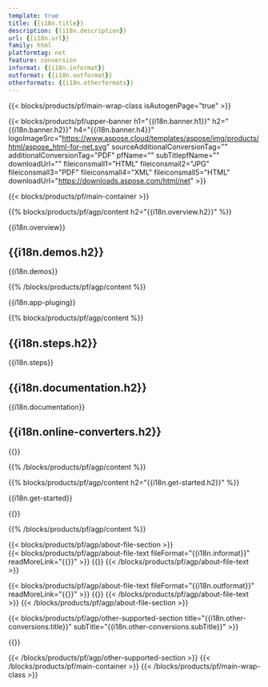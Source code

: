 ```yaml
---
template: true
title: {{i18n.title}}
description: {{i18n.description}}
url: {{i18n.url}}
family: html
platformtag: net
feature: conversion
informat: {{i18n.informat}}
outformat: {{i18n.outformat}}
otherformats: {{i18n.otherformats}}
---
```


{{< blocks/products/pf/main-wrap-class isAutogenPage="true" >}}

{{< blocks/products/pf/upper-banner h1="{{i18n.banner.h1}}" h2="{{i18n.banner.h2}}" h4="{{i18n.banner.h4}}" logoImageSrc="https://www.aspose.cloud/templates/aspose/img/products/html/aspose_html-for-net.svg" sourceAdditionalConversionTag="" additionalConversionTag="PDF" pfName="" subTitlepfName="" downloadUrl="" fileiconsmall1="HTML" fileiconsmall2="JPG" fileiconsmall3="PDF" fileiconsmall4="XML" fileiconsmall5="HTML" downloadUrl="https://downloads.aspose.com/html/net" >}}

{{< blocks/products/pf/main-container >}}

{{% blocks/products/pf/agp/content h2="{{i18n.overview.h2}}" %}}

{{i18n.overview}}
<br>

<h2>{{i18n.demos.h2}}</h2>

{{i18n.demos}}

{{% /blocks/products/pf/agp/content %}}

{{i18n.app-pluging}} 

{{% blocks/products/pf/agp/content %}}

<h2>{{i18n.steps.h2}}</h2>

{{i18n.steps}}
<br>

<h2>{{i18n.documentation.h2}}</h2>

{{i18n.documentation}}
<br>

<h2>{{i18n.online-converters.h2}}</h2>

{{<import path="./../en/partials/_content.md" section="{{i18n.feature}}">}}

{{% /blocks/products/pf/agp/content %}}

{{% blocks/products/pf/agp/content h2="{{i18n.get-started.h2}}" %}}

{{i18n.get-started}}

{{<import path="./../en/partials/_install.md" section="{{i18n.platformtag}}">}}

{{% /blocks/products/pf/agp/content %}}
	
{{< blocks/products/pf/agp/about-file-section >}}     
{{< blocks/products/pf/agp/about-file-text fileFormat="{{i18n.informat}}" readMoreLink="{{<import path="./../en/partials/_urlfileformat.md" section="{{i18n.informat}}">}}" >}}
{{<import path="./../en/partials/_fileformats.md" section="{{i18n.informat}}">}}
{{< /blocks/products/pf/agp/about-file-text >}}
    
{{< blocks/products/pf/agp/about-file-text fileFormat="{{i18n.outformat}}" readMoreLink="{{<import path="./../en/partials/_urlfileformat.md" section="{{i18n.outformat}}">}}" >}}
{{<import path="./../en/partials/_fileformats.md" section="{{i18n.outformat}}">}}
{{< /blocks/products/pf/agp/about-file-text >}} 
{{< /blocks/products/pf/agp/about-file-section >}}	

{{< blocks/products/pf/agp/other-supported-section title="{{i18n.other-conversions.title}}" subTitle="{{i18n.other-conversions.subTitle}}" >}}

{{<import path="./../en/partials/_othersupported.md" section="{{i18n.informat}}">}}

{{< /blocks/products/pf/agp/other-supported-section >}}
{{< /blocks/products/pf/main-container >}}
{{< /blocks/products/pf/main-wrap-class >}}